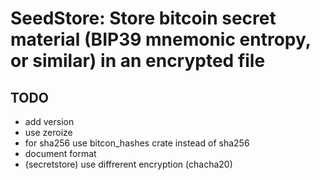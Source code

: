 # SeedStore: Store bitcoin secret material (BIP39 mnemonic entropy, or similar) in an encrypted file

## TODO

- add version
- use zeroize
- for sha256 use bitcon_hashes crate instead of sha256
- document format
- (secretstore) use diffrerent encryption (chacha20)
